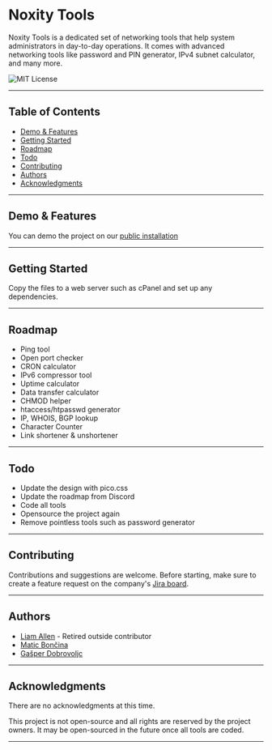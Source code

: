 # Noxity Tools

Noxity Tools is a dedicated set of networking tools that help system administrators in day-to-day operations. It comes with advanced networking tools like password and PIN generator, IPv4 subnet calculator, and many more.

![MIT License](https://img.shields.io/badge/License-MIT-green.svg)

***

## Table of Contents

*   [Demo & Features](#demo--features)
*   [Getting Started](#getting-started)
*   [Roadmap](#roadmap)
*   [Todo](#todo)
*   [Contributing](#contributing)
*   [Authors](#authors)
*   [Acknowledgments](#acknowledgments)

***

## Demo & Features

You can demo the project on our [public installation](https://tools.noxity.com)

***

## Getting Started

Copy the files to a web server such as cPanel and set up any dependencies.

***

## Roadmap

*   Ping tool
*   Open port checker
*   CRON calculator
*   IPv6 compressor tool
*   Uptime calculator
*   Data transfer calculator
*   CHMOD helper
*   htaccess/htpasswd generator
*   IP, WHOIS, BGP lookup
*   Character Counter
*   Link shortener & unshortener

***

## Todo

*   Update the design with pico.css
*   Update the roadmap from Discord
*   Code all tools
*   Opensource the project again
*   Remove pointless tools such as password generator

***

## Contributing

Contributions and suggestions are welcome. Before starting, make sure to create a feature request on the company's [Jira board](https://jira.spyingonyour.webcam).

***

## Authors

*   [Liam Allen](https://github.com/WulfGamesYT) - Retired outside contributor
*   [Matic Bončina](https://github.com/maticboncina)
*   [Gašper Dobrovoljc](https://github.com/gapidobri)

***

## Acknowledgments

There are no acknowledgments at this time.

This project is not open-source and all rights are reserved by the project owners. It may be open-sourced in the future once all tools are coded.

***
